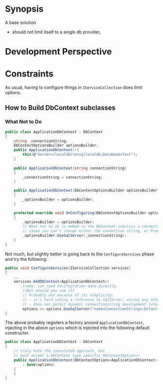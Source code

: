 # Synopsis #

A base solution 
* should not limit itself to a single db provider,



# Development Perspective #


# Constraints #

As usual, having to configure things in `IServiceCollection` does limit options.


## How to Build DbContext subclasses ##


### What Not to Do ###

```cs 
public class ApplicationDbContext : DbContext
{
    string _connectionString;
    DbContextOptionsBuilder optionsBuilder;
    public ApplicationDbContext(){
        this(@"Server=(localdb)\mssqllocaldb;Database=Test");
    }
    
    public ApplicationDbContext(string connectionString)
    {
        _connectionString = connectionString;
    }

    public ApplicationDbContext(DbContextOptionsBuilder optionsBuilder)
    {
        _optionsBuilder = optionsBuilder;
    }

    protected override void OnConfiguring(DbContextOptionsBuilder optionsBuilder)
    {
        _optionsBuilder = optionsBuilder;
        // What not to do is embed in the DbContext subclass a connection string.
        // cause you can't change either the connection string, or Provider used:
        _optionsBuilder.UseSqlServer(_connectionString);
    }
}
```

Not much, but slightly better is going back to the `ConfigureServices` phase 
and try the following:

```cs
public void ConfigureServices(IServiceCollection services)
{
    ...
    services.AddDbContext<ApplicationDbContext>(
        //wow: can read oncifugration data directly.
        //But should you use it?
        // Probably not because of its simplicity:
        // - it's hard coding a reference to SqlServer, versus any other provider.
        // - does not permit dynamic connectionstring development later (Tenancies...)
        options => options.UseSqlServer("name=ConnectionStrings:DefaultConnection"));
}
```
The above probably registers a factory around `ApplicationDbContext`, injecting in the above `options`
which is injected into the following default constructor.


```cs
public class ApplicationDbContext : DbContext
{
    // truly hate the convoluted approach, but
    // must accept a DbContext type specific DbContextOption<> 
    public ApplicationDbContext(DbContextOptions<ApplicationDbContext> options)
        : base(options)
    {
    }
}
```

